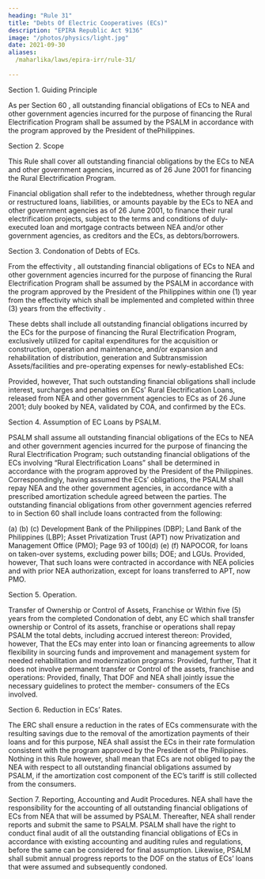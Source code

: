 ```yaml
---
heading: "Rule 31"
title: "Debts Of Electric Cooperatives (ECs)"
description: "EPIRA Republic Act 9136"
image: "/photos/physics/light.jpg"
date: 2021-09-30
aliases:
  /maharlika/laws/epira-irr/rule-31/	
  
---
```




Section 1. Guiding Principle

As per Section 60 , all outstanding financial obligations of ECs to NEA and other government agencies incurred for the purpose of financing the Rural Electrification Program shall be assumed by the PSALM in accordance with the program approved by the President of thePhilippines.


Section 2. Scope

This Rule shall cover all outstanding financial obligations by the ECs to NEA and other government agencies, incurred as of 26 June 2001 for financing the Rural Electrification Program.

Financial obligation shall refer to the indebtedness, whether through regular or restructured loans, liabilities, or amounts payable by the ECs to NEA and other government agencies as of 26 June 2001, to finance their rural electrification projects, subject to the terms and conditions of duly-executed loan and mortgage contracts between NEA and/or other government
agencies, as creditors and the ECs, as debtors/borrowers.


Section 3. Condonation of Debts of ECs.

From the effectivity , all outstanding financial obligations of ECs to NEA and other government agencies incurred for the purpose of financing the Rural Electrification Program shall be assumed by the PSALM in accordance with the program approved by the President of the Philippines within one (1) year from the effectivity  which shall be implemented and completed within three (3) years from the effectivity .

These debts shall include all outstanding financial obligations incurred by the ECs for the purpose of financing the Rural Electrification Program, exclusively utilized for capital expenditures for the acquisition or construction, operation and maintenance, and/or expansion and rehabilitation of distribution, generation and Subtransmission Assets/facilities and pre-operating expenses for newly-established ECs: 

Provided, however, That such outstanding financial obligations shall include interest, surcharges and penalties on ECs’ Rural Electrification Loans, released from NEA and other government agencies to ECs as of 26 June
2001; duly booked by NEA, validated by COA, and confirmed by the ECs.

Section 4. Assumption of EC Loans by PSALM.

PSALM shall assume all outstanding financial obligations of the ECs to NEA and other government agencies incurred for the purpose of financing the Rural Electrification Program; such outstanding financial obligations of the
ECs involving “Rural Electrification Loans” shall be determined in
accordance with the program approved by the President of the Philippines.
Correspondingly, having assumed the ECs’ obligations, the PSALM shall
repay NEA and the other government agencies, in accordance with a
prescribed amortization schedule agreed between the parties.
The outstanding financial obligations from other government agencies
referred to in Section 60  shall include loans contracted from the
following:

(a)
(b)
(c)
Development Bank of the Philippines (DBP);
Land Bank of the Philippines (LBP);
Asset Privatization Trust (APT) now Privatization and Management
Office (PMO);
Page 93 of 100(d)
(e)
(f)
NAPOCOR, for loans on taken-over systems, excluding power bills;
DOE; and
LGUs.
Provided, however, That such loans were contracted in accordance with NEA
policies and with prior NEA authorization, except for loans transferred to
APT, now PMO.

Section 5. Operation.

Transfer of Ownership or Control of Assets, Franchise or Within five (5) years from the completed Condonation of debt, any EC which
shall transfer ownership or Control of its assets, franchise or operations
shall repay PSALM the total debts, including accrued interest thereon:
Provided, however, That the ECs may enter into loan or financing
agreements to allow flexibility in sourcing funds and improvement and
management system for needed rehabilitation and modernization programs:
Provided, further, That it does not involve permanent transfer or Control of
the assets, franchise and operations: Provided, finally, That DOF and NEA
shall jointly issue the necessary guidelines to protect the member-
consumers of the ECs involved.

Section 6. Reduction in ECs’ Rates.

The ERC shall ensure a reduction in the rates of ECs commensurate with
the resulting savings due to the removal of the amortization payments of
their loans and for this purpose, NEA shall assist the ECs in their rate
formulation consistent with the program approved by the President of the
Philippines.
Nothing in this Rule however, shall mean that ECs are not obliged to pay
the NEA with respect to all outstanding financial obligations assumed by
PSALM, if the amortization cost component of the EC’s tariff is still collected
from the consumers.

Section 7. Reporting, Accounting and Audit Procedures.
NEA shall have the responsibility for the accounting of all outstanding
financial obligations of ECs from NEA that will be assumed by PSALM.
Thereafter, NEA shall render reports and submit the same to PSALM.
PSALM shall have the right to conduct final audit of all the outstanding
financial obligations of ECs in accordance with existing accounting and
auditing rules and regulations, before the same can be considered for final
assumption. Likewise, PSALM shall submit annual progress reports to the
DOF on the status of ECs’ loans that were assumed and subsequently
condoned.


